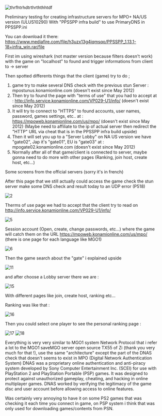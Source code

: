 ![thrfhtrhdtrthrththhtdf](https://github.com/snakeswiss/Project-saveMPO-/assets/140389050/76274f83-8329-4b36-8262-a183ad3c7341)

Preliminary testing for creating infrastructure servers for MPO+ NA/US version (ULUS10290)
With "PPSSPP infra build" to use PrimaryDNS in PPSSPP.ini

You can download it there: https://www.mediafire.com/file/h3uzx13g4iqmsqo/PPSSPP_1.13.1-18+infra_win.rar/file

First im using wireshark (not master version because filters doesn't work) with the game on "localhost" to found and trigger informations from client to -> server

Then spotted differents things that the client (game) try to do ;

1. game try to make several DNS check with the previous stun Server : mpostunus.konamionline.com (doesn't exist since May 2012)
2. Then try to found the page with "terms of use" that you had to accept at : http://info.service.konamionline.com/VP029-U1/info/ (doesn't exist since May 2012)
3. It will try to connect to "HTTPS" to found accounts, user names, password, games settings, etc.. at : https://mpoweb.konamionline.com/us/mpo/ (doesn't exist since May 2012) (Maybe need to affiliate to the ip of actual server then redirect the "HTTP" URL via cheat that is in the PPSSPP infra build upside)
4. Then it will set you up to a "Server Lobby" on NA US version we have "gate02", Jap it's "gate01", EU is "gate03" at : mpogate02.konamionline.com (doesn't exist since May 2012)
5. Normally after all of that game/client is connected to server, maybe gonna need to do more with other pages (Ranking, join host, create host, etc...)

Some screens from the official servers (sorry it's in french) 

After this page that we still actually could access the game check the stun server make some DNS check and result today to an UDP error (P518)

![2](https://github.com/snakeswiss/Project-saveMPO-/assets/140389050/7114c37e-d47f-4d8a-9ac4-f8be32fd75ff)


Therms of use page we had to accept that the client try to read on http://info.service.konamionline.com/VP029-U1/info/

![5](https://github.com/snakeswiss/Project-saveMPO-/assets/140389050/2d0c66d1-a802-4574-90d2-b18eada313be)


Session account (Open, create, change passwords, etc...) where the game will catch them on the URL https://mpoweb.konamionline.com/us/mpo/ (there is one page for each language like MGO1)

![6](https://github.com/snakeswiss/Project-saveMPO-/assets/140389050/ed10ed11-4715-49e8-bca3-b5d8e89c6f49)


Then the game search about the "gate" i explained upside 

![11](https://github.com/snakeswiss/Project-saveMPO-/assets/140389050/3fafe8fb-9918-4701-8c7d-781e1dabcb48)


and after choose a Lobby server there we are : 

![15](https://github.com/snakeswiss/Project-saveMPO-/assets/140389050/dc6f715c-49c3-41e0-8b76-704f4b126fef)

With different pages like join, create host, ranking etc...


Ranking was like that : 

![16](https://github.com/snakeswiss/Project-saveMPO-/assets/140389050/285059a3-b85f-4c1a-9cf1-bcb2c0022a21)


Then you could select one player to see the personal ranking page :

![17](https://github.com/snakeswiss/Project-saveMPO-/assets/140389050/967c9898-38c7-4a3e-ac41-f67d84563be4)
![18](https://github.com/snakeswiss/Project-saveMPO-/assets/140389050/6b71f085-b02e-4bb6-8a2c-03ebc7c69edc)


Everything is very very similar to MGO1 system Network Protocol that i refer a lot to the MGO1 saveMGO server open source TX55 of Zi (thank you very much for that !), use the same "architecture" except the part of the DNAS check that doesn't seems to exist in MPO (Digital Network Authentication System) DNAS was a proprietary online authentication and anti-piracy system developed by Sony Computer Entertainment Inc. (SCEI) for use with PlayStation 2 and PlayStation Portable (PSP) games. It was designed to protect against unauthorized gameplay, cheating, and hacking in online multiplayer games. DNAS worked by verifying the legitimacy of the game disc and user account before allowing access to online features.

Was certainly very annoying to have it on some PS2 games that was checking it each time you connect in game, on PSP system i think that was only used for downloading games/contents from PSN.
